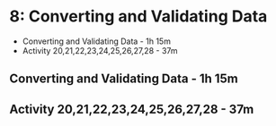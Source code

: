 # 8: Converting and Validating Data

   * Converting and Validating Data - 1h 15m
   * Activity 20,21,22,23,24,25,26,27,28 - 37m

## Converting and Validating Data - 1h 15m
## Activity 20,21,22,23,24,25,26,27,28 - 37m
